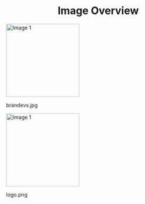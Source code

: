 <h1 style ="text-align: center;"> Image Overview </h1>
<div>
<div>
<img src="https://media.evkx.net/multimedia/models/rolls-royce/brandevs_xst.jpg" alt="Image 1" style="width: 200px;">
<p>brandevs.jpg</p>
</div>
<div>
<img src="https://media.evkx.net/multimedia/models/rolls-royce/logo_xst.png" alt="Image 1" style="width: 200px;">
<p>logo.png</p>
</div>
</div>
